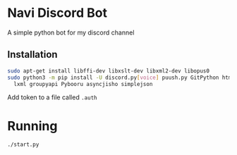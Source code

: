 # Navi Discord Bot
A simple python bot for my discord channel

## Installation
```sh
sudo apt-get install libffi-dev libxslt-dev libxml2-dev libopus0
sudo python3 -m pip install -U discord.py[voice] puush.py GitPython html2text \
  lxml groupyapi Pybooru asyncjisho simplejson
```
Add token to a file called `.auth`

# Running
```
./start.py
```
